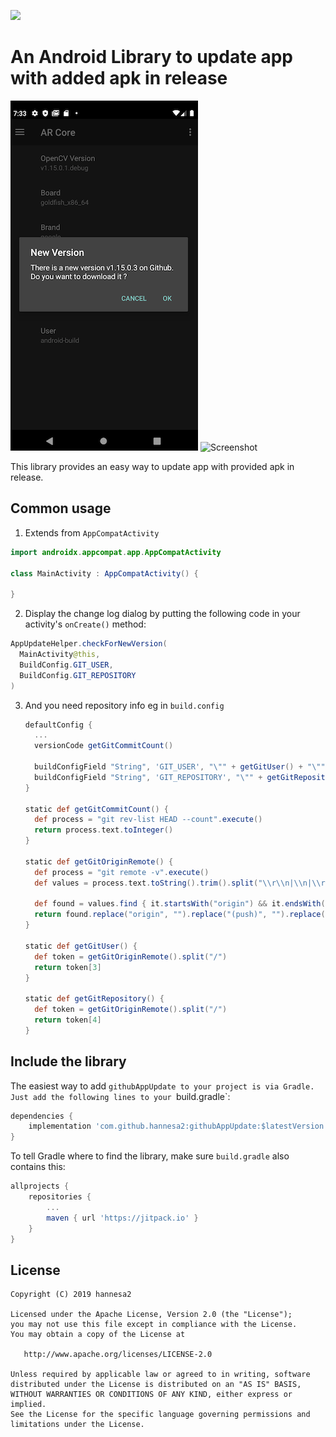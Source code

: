 [![](https://jitpack.io/v/hannesa2/githubAppUpdate.svg)](https://jitpack.io/#hannesa2/githubAppUpdate)

# An Android Library to update app with added apk in release 

![Screenshot](screenshot_1.png)
![Screenshot](screenshot_2.png)

This library provides an easy way to update app with provided apk in release.

## Common usage

1. Extends from `AppCompatActivity`

  ```java
  import androidx.appcompat.app.AppCompatActivity
  
  class MainActivity : AppCompatActivity() {
    
  }
  ```

2. Display the change log dialog by putting the following code in your activity's `onCreate()` method:

  ```java
  AppUpdateHelper.checkForNewVersion(
    MainActivity@this, 
    BuildConfig.GIT_USER, 
    BuildConfig.GIT_REPOSITORY
  )
  ```
  
3. And you need repository info eg in `build.config`
  
    ```groovy
    defaultConfig {
      ...
      versionCode getGitCommitCount()
    
      buildConfigField "String", 'GIT_USER', "\"" + getGitUser() + "\""
      buildConfigField "String", 'GIT_REPOSITORY', "\"" + getGitRepository() + "\""
    }
    
    static def getGitCommitCount() {
      def process = "git rev-list HEAD --count".execute()
      return process.text.toInteger()
    }
    
    static def getGitOriginRemote() {
      def process = "git remote -v".execute()
      def values = process.text.toString().trim().split("\\r\\n|\\n|\\r")
    
      def found = values.find { it.startsWith("origin") && it.endsWith("(push)") }
      return found.replace("origin", "").replace("(push)", "").replace(".git", "").trim()
    }
    
    static def getGitUser() {
      def token = getGitOriginRemote().split("/")
      return token[3]
    }
    
    static def getGitRepository() {
      def token = getGitOriginRemote().split("/")
      return token[4]
    }
    ```

## Include the library

The easiest way to add `githubAppUpdate to your project is via Gradle. Just add the following lines to your `build.gradle`:

```groovy
dependencies {
    implementation 'com.github.hannesa2:githubAppUpdate:$latestVersion'
}
```

To tell Gradle where to find the library, make sure `build.gradle` also contains this:

```groovy
allprojects {
    repositories {
        ...
        maven { url 'https://jitpack.io' }
    }
}
```

## License

    Copyright (C) 2019 hannesa2

    Licensed under the Apache License, Version 2.0 (the "License");
    you may not use this file except in compliance with the License.
    You may obtain a copy of the License at

       http://www.apache.org/licenses/LICENSE-2.0

    Unless required by applicable law or agreed to in writing, software
    distributed under the License is distributed on an "AS IS" BASIS,
    WITHOUT WARRANTIES OR CONDITIONS OF ANY KIND, either express or implied.
    See the License for the specific language governing permissions and
    limitations under the License.
